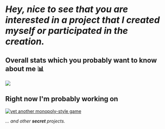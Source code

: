 # ***Hey, nice to see that you are interested in a project that I created myself or participated in the creation.***

## Overall stats which you probably want to know about me 📊

![](https://github-profile-summary-cards.vercel.app/api/cards/profile-details?username=benceBalazs&theme=nord_bright)

## Right now I'm probably working on

[![yet another monopoly-style game](https://github-readme-stats.vercel.app/api/pin/?username=switchcodes&repo=yam)](https://github.com/switchcodes/yam)

*... and other **secret** projects.*

